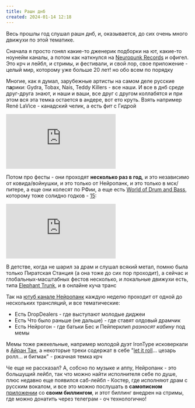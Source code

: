 ```yaml
---
title: Рашн днб
created: 2024-01-14 12:18
---
```



Весь прошлы год слушал рашн днб, и, оказывается, до сих очень много движухи по этой тематике.



Сначала я просто гонял какие-то дженерик подборки на ют, какие-то ноунейм каналы, а потом как наткнулся
    на <a
        href="https://neuropunk.ru">Neuropunk Records</a> и офигел. Это крч и лейбл, и стримы, и
    фестивали, и свой лор, свое приложение - целый мир, которому уже больше 20 лет! но обо всем по порядку


Многие, как я думал, зарубежные артисты на самом деле русские п<b>а</b>рики: Gydra,
    Tobax,
    Nais, Teddy Killers - все наши. И все в днб среде друг-друга знают, и наши и ваши, все друг с другом коллабятся
    и при этом
    вся эта темка остается в
    андере, вот ето круть. Взять например René LaVice - канадский челик, а есть фит с Гидрой 

<iframe src="https://www.youtube.com/embed/56BVQOVUvUw?si=yHTG-A_ZIFz6lCQM"
        title="YouTube video player" frameborder="0"
        allow="accelerometer; autoplay; clipboard-write; encrypted-media; gyroscope; picture-in-picture; web-share"
        allowfullscreen></iframe>


Потом про фесты - они проходят <b>несколько раз в год</b>, и это независимо от ковида/войнушки, и это только
    от Нейропанк, и это только в мск/питере, а еще они колесят по РФии, а еще есть <a
        href="https://vk.com/worldofdrumandbass">World of Drum and Bass</a>, которому
    тоже солидно годков - <a href="https://www.youtube.com/watch?v=nM-yzRbwAeY&t=1325s">15</a>:

<iframe src="https://www.youtube.com/embed/8WmRTsyrdOo?si=-mhqXu1pY32HCvCR"
        title="YouTube video player" frameborder="0"
        allow="accelerometer; autoplay; clipboard-write; encrypted-media; gyroscope; picture-in-picture; web-share"
        allowfullscreen></iframe>


В детстве, когда не шарил за драм и слушал всякий метал, помню была только Пиратская Станция (а она тоже до сих
    пор
    проходит), а сейчас и глобальных-масштабных фестов
    несколько, и локальные движухи есть, типа <a href="https://etdnb.ru/">Elephant Trunk</a>, и в онлайне куча транс


Так на <a href="https://www.youtube.com/@neuropunk">ютуб канале Нейропанк</a> каждую неделю проходит от одной до
    нескольких трансляций, и все тематические:

<ul>
    <li>Есть DropDealers - где выступают молодые диджеи</li>
    <li>Есть Что было раньше (не дальше) - где ставят олдовый драмчик</li>
    <li>Есть Нейрогон - где батьки Бес и Пейперклип <i>разносят кабину</i> под мемы</li>
</ul>

Мемы тоже ржекельные, например молодой дуэт IronType исковеркали в <a
        href="https://youtube.com/shorts/lG4bhJlRg-U?si=vGTS7SANNAgBdXBS">Айран Тан</a>, а некоторые треки содержат
    в себе
    "<a href="https://www.youtube.com/@LetItRollfestival">let it roll</a>... цезарь ролл... и бигмак" - ржачная
    темка крч

Че еще не рассказал? А, собсно по музыке и аппу, Нейропанк - это большущий лейбл, так что можно найти исполнителя
    себе по душе,
    плюс недавно еще появился саб-лейбл - Костер, где исполняют драм с русским вокалом,
    и все это можно послушать в
    <b>самописном</b> <a href="https://neuropunk.app/">приложении</a> со <b>своим биллингом</b>, и этот биллинг
    внедрен на стримы, где можно донатить через телеграм - оч технологично! 

